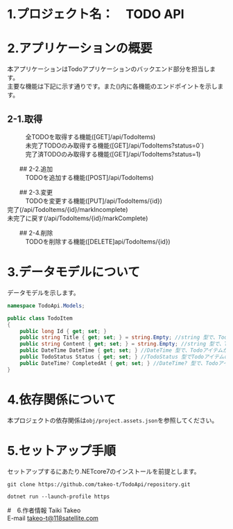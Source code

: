 # 1.プロジェクト名：　TODO API

# 2.アプリケーションの概要
本アプリケーションはTodoアプリケーションのバックエンド部分を担当します。  
主要な機能は下記に示す通りです。また()内に各機能のエンドポイントを示します。  
   ## 2-1.取得  
　　　全TODOを取得する機能([GET]/api/TodoItems)  
　　　未完了TODOのみ取得する機能([GET]/api/TodoItems?status=0`)  
　　　完了済TODOのみ取得する機能([GET]/api/TodoItems?status=1)  

　　## 2-2.追加  
　　　TODOを追加する機能([POST]/api/TodoItems)  

　　## 2-3.変更  
　　　TODOを変更する機能([PUT]/api/TodoItems/{id})  
     完了(/api/TodoItems/{id}/markIncomplete)  
     未完了に戻す(/api/TodoItems/{id}/markComplete)  

　　## 2-4.削除  
　　　TODOを削除する機能([DELETE]api/TodoItems/{id})  

# 3.データモデルについて
データモデルを示します。
```Models/TodoItem.cs
namespace TodoApi.Models;

public class TodoItem
{
    public long Id { get; set; }
    public string Title { get; set; } = string.Empty; //string 型で、Todoアイテムのタイトルを表します。
    public string Content { get; set; } = string.Empty; //string 型で、Todoアイテムの内容や詳細を表します。
    public DateTime DateTime { get; set; } //DateTime 型で、Todoアイテムが作成された日時や予定日時など、日時に関連する情報を保持します。
    public TodoStatus Status { get; set; } //TodoStatus 型でTodoアイテムの状態（例：未完了、完了）を示します。
    public DateTime? CompletedAt { get; set; } //DateTime? 型で、Todoアイテムが完了した日時を示します。このプロパティは null 許容型（DateTime?）であるため、値がない場合（つまりアイテムが未完了の場合）は null になります。
}
```

# 4.依存関係について
本プロジェクトの依存関係は`obj/project.assets.json`を参照してください。  

# 5.セットアップ手順
セットアップするにあたり.NETcore7のインストールを前提とします。
```ローカルにセットアップ
git clone https://github.com/takeo-t/TodoApi/repository.git
```
```ビルド
dotnet run --launch-profile https
```

#　6.作者情報
Taiki Takeo  
E-mail takeo-t@118satellite.com  